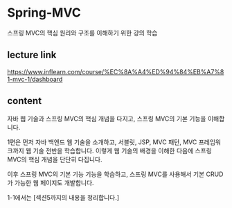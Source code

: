 # Spring-MVC
스프링 MVC의 핵심 원리와 구조를 이해하기 위한 강의 학습
## lecture link
https://www.inflearn.com/course/%EC%8A%A4%ED%94%84%EB%A7%81-mvc-1/dashboard
## content
자바 웹 기술과 스프링 MVC의 핵심 개념을 다지고, 스프링 MVC의 기본 기능을 이해합니다.

1편은 먼저 자바 백엔드 웹 기술을 소개하고, 서블릿, JSP, MVC 패턴, MVC 프레임워크까지 웹 기술 전반을 학습합니다.
이렇게 웹 기술의 배경을 이해한 다음에 스프링 MVC의 핵심 개념을 단단히 다집니다. 

이후 스프링 MVC의 기본 기능 기능을 학습하고, 스프링 MVC를 사용해서 기본 CRUD가 가능한 웹 페이지도 개발합니다.

1-1에서는 [섹션5까지의 내용을 정리합니다.]
